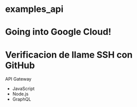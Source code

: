 # examples_api
# Going into Google Cloud!
# Verificacion de llame SSH con GitHub

API Gateway

* JavaScript
* Node.js
* GraphQL
